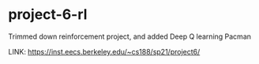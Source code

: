 # project-6-rl
Trimmed down reinforcement project, and added Deep Q learning Pacman

LINK: https://inst.eecs.berkeley.edu/~cs188/sp21/project6/


